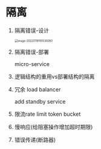 # 隔离

1. 隔离错误-设计

   <img src="/Users/chenxiang/GolandProjects/go-th/src/ch36/design/image-20220119155530093.png" alt="image-20220119155530093" style="zoom:50%;" />

2. 隔离错误-部署

   micro-service

3. 逻辑结构的重用vs部署结构的隔离

4. 冗余 load balancer

   add standby service

5. 限流rate limit   token bucket

6. 慢响应(给阻塞操作增加超时期限)

7. 错误传递(断路器)

   